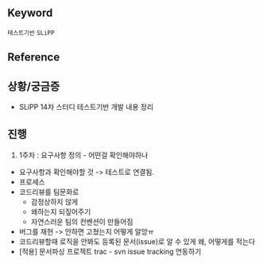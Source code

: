 ## Keyword
`테스트기반` `SLiPP`

## Reference

## 상황/궁금증
- SLiPP 14차 스터디 테스트기반 개발 내용 정리

## 진행
1. 1주차 : 요구사항 정의 - 어떤걸 확인해야하나
- 요구사항과 확인해야할 것 -> 테스트로 연결됨.
- 프로세스 
- 코드리뷰를 팀문화로 
  - 감정상하지 않게
  - 왜하는지 되짚어주기
  - 자연스러운 팀의 컨벤션이 만들어짐
- 버그를 재현 -> 안하면 고쳤는지 어떻게 알앙ㅠ
- 코드리뷰할때 로직을 안봐도 등록된 문서(issue)로 알 수 있게 왜, 어떻게를 적는다
- [적용] 문서파싱 프로젝트 trac - svn issue tracking 연동하기 